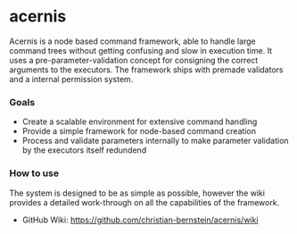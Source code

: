 # acernis

Acernis is a node based command framework, able to handle large command trees without getting confusing and slow in execution time. 
It uses a pre-parameter-validation concept for consigning the correct arguments to the executors. The framework ships with premade validators and a internal permission system.

### Goals
  * Create a scalable environment for extensive command handling 
  * Provide a simple framework for node-based command creation
  * Process and validate parameters internally to make parameter validation by the executors itself redundend
  
### How to use
The system is designed to be as simple as possible, however the wiki provides a detailed work-through on all the capabilities of the framework.
  * GitHub Wiki: https://github.com/christian-bernstein/acernis/wiki
